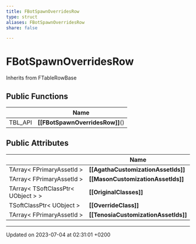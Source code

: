 ```yaml
---
title: FBotSpawnOverridesRow
type: struct
aliases: FBotSpawnOverridesRow
share: false

---
```


# FBotSpawnOverridesRow





Inherits from FTableRowBase

## Public Functions

|                | Name           |
| -------------- | -------------- |
| TBL_API | **[[FBotSpawnOverridesRow]]**() |

## Public Attributes

|                | Name           |
| -------------- | -------------- |
| TArray< FPrimaryAssetId > | **[[AgathaCustomizationAssetIds]]**  |
| TArray< FPrimaryAssetId > | **[[MasonCustomizationAssetIds]]**  |
| TArray< TSoftClassPtr< UObject > > | **[[OriginalClasses]]**  |
| TSoftClassPtr< UObject > | **[[OverrideClass]]**  |
| TArray< FPrimaryAssetId > | **[[TenosiaCustomizationAssetIds]]**  |

-------------------------------

Updated on 2023-07-04 at 02:31:01 +0200